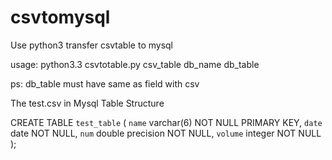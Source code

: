 csvtomysql
==========

Use python3  transfer csvtable to mysql

usage: python3.3 csvtotable.py csv_table db_name db_table

ps: db_table must have same as field with csv


The test.csv in Mysql Table Structure

CREATE TABLE `test_table` (
    `name` varchar(6) NOT NULL PRIMARY KEY,
    `date` date NOT NULL,
    `num` double precision NOT NULL,
    `volume` integer NOT NULL
);

